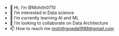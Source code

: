 - 👋 Hi, I’m @Mohith0710
- 👀 I’m interested in Data science
- 🌱 I’m currently learning AI and ML
- 💞️ I’m looking to collaborate on Data Architecture
- 📫 How to reach me mohithgowda1999@gmail.com

<!---
Mohith0710/Mohith0710 is a ✨ special ✨ repository because its `README.md` (this file) appears on your GitHub profile.
You can click the Preview link to take a look at your changes.
--->
